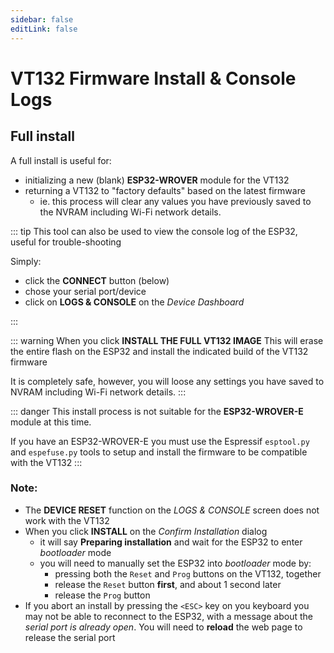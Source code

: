 ```yaml
---
sidebar: false
editLink: false
---
```

# VT132 Firmware Install & Console Logs

## Full install

A full install is useful for:

- initializing a new (blank) **ESP32-WROVER** module for the VT132
- returning a VT132 to "factory defaults" based on the latest firmware
  - ie. this process will clear any values you have previously saved to the NVRAM including Wi-Fi network details.

::: tip
This tool can also be used to view the console log of the ESP32, useful for trouble-shooting

Simply:

- click the **CONNECT** button (below)
- chose your serial port/device
- click on **LOGS & CONSOLE** on the *Device Dashboard*


:::

::: warning
When you click **INSTALL THE FULL VT132 IMAGE**
This will erase the entire flash on the ESP32 and install
the indicated build of the VT132 firmware

It is completely safe, however, you will loose any settings
you have saved to NVRAM including Wi-Fi network details.
:::

::: danger
This install process is not suitable for the **ESP32-WROVER-E** module at this time.

If you have an ESP32-WROVER-E you must use the Espressif `esptool.py` and `espefuse.py` tools to setup and install the firmware to be compatible with the VT132
:::

### Note:
- The **DEVICE RESET** function on the *LOGS & CONSOLE* screen does not work with the VT132
- When you click **INSTALL** on the *Confirm Installation* dialog 
  - it will say **Preparing installation** and wait for the ESP32 to enter *bootloader* mode
  - you will need to manually set the ESP32 into *bootloader* mode by:
    - pressing both the `Reset` and `Prog` buttons on the VT132, together
    - release the `Reset` button **first**, and about 1 second later
    - release the `Prog` button
- If you abort an install by pressing the `<ESC>` key on you keyboard you may not be able to reconnect to the ESP32, with a message about the *serial port is already open*. You will need to **reload** the web page to release the serial port

<esp-web-install-button manifest="/manifests/vt132-manifest.json">
</esp-web-install-button>
